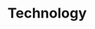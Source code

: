 ---
title: Technology
summary: "Technology is fascinating: It enables people and organizations—until it disables them. To where will technology lead us?"
images:
- https://res.cloudinary.com/ypertex/image/upload/c_fill,dpr_auto,f_auto,g_auto,h_630,q_auto,w_1200/243d7178-6cf3-42ac-ad70-9f025664be47
---